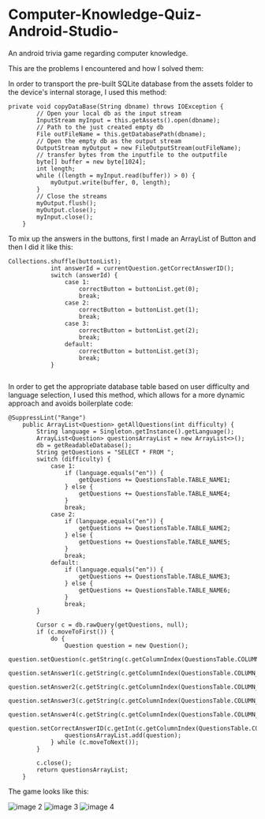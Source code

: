 # Computer-Knowledge-Quiz-Android-Studio-
An android trivia game regarding computer knowledge.


This are the problems I encountered and how I solved them: 

In order to transport the pre-built SQLite database from the assets folder to the device's internal storage, I used this method: 
```
private void copyDataBase(String dbname) throws IOException {
        // Open your local db as the input stream
        InputStream myInput = this.getAssets().open(dbname);
        // Path to the just created empty db
        File outFileName = this.getDatabasePath(dbname);
        // Open the empty db as the output stream
        OutputStream myOutput = new FileOutputStream(outFileName);
        // transfer bytes from the inputfile to the outputfile
        byte[] buffer = new byte[1024];
        int length;
        while ((length = myInput.read(buffer)) > 0) {
            myOutput.write(buffer, 0, length);
        }
        // Close the streams
        myOutput.flush();
        myOutput.close();
        myInput.close();
    }
```

To mix up the answers in the buttons, first I made an ArrayList of Button and then I did it like this: 

```
Collections.shuffle(buttonList);
            int answerId = currentQuestion.getCorrectAnswerID();
            switch (answerId) {
                case 1:
                    correctButton = buttonList.get(0);
                    break;
                case 2:
                    correctButton = buttonList.get(1);
                    break;
                case 3:
                    correctButton = buttonList.get(2);
                    break;
                default:
                    correctButton = buttonList.get(3);
                    break;
            }
                    
```

In order to get the appropriate database table based on user difficulty and language selection, I used this method, which allows for a more dynamic approach and avoids boilerplate code:
```
@SuppressLint("Range")
    public ArrayList<Question> getAllQuestions(int difficulty) {
        String language = Singleton.getInstance().getLanguage();
        ArrayList<Question> questionsArrayList = new ArrayList<>();
        db = getReadableDatabase();
        String getQuestions = "SELECT * FROM ";
        switch (difficulty) {
            case 1:
                if (language.equals("en")) {
                    getQuestions += QuestionsTable.TABLE_NAME1;
                } else {
                    getQuestions += QuestionsTable.TABLE_NAME4;
                }
                break;
            case 2:
                if (language.equals("en")) {
                    getQuestions += QuestionsTable.TABLE_NAME2;
                } else {
                    getQuestions += QuestionsTable.TABLE_NAME5;
                }
                break;
            default:
                if (language.equals("en")) {
                    getQuestions += QuestionsTable.TABLE_NAME3;
                } else {
                    getQuestions += QuestionsTable.TABLE_NAME6;
                }
                break;
        }

        Cursor c = db.rawQuery(getQuestions, null);
        if (c.moveToFirst()) {
            do {
                Question question = new Question();
                question.setQuestion(c.getString(c.getColumnIndex(QuestionsTable.COLUMN_QUESTION)));
                question.setAnswer1(c.getString(c.getColumnIndex(QuestionsTable.COLUMN_ANSWER1)));
                question.setAnswer2(c.getString(c.getColumnIndex(QuestionsTable.COLUMN_ANSWER2)));
                question.setAnswer3(c.getString(c.getColumnIndex(QuestionsTable.COLUMN_ANSWER3)));
                question.setAnswer4(c.getString(c.getColumnIndex(QuestionsTable.COLUMN_ANSWER4)));
                question.setCorrectAnswerID(c.getInt(c.getColumnIndex(QuestionsTable.COLUMN_CORRECT_ANSWER_ID)));
                questionsArrayList.add(question);
            } while (c.moveToNext());
        }

        c.close();
        return questionsArrayList;
    }
```    


The game looks like this:

![image 2](https://user-images.githubusercontent.com/95366089/193774789-f3125755-be31-4861-b922-d4e7acfc36df.png)
![image 3](https://user-images.githubusercontent.com/95366089/193774804-d1e87ca1-b97d-4ff7-b60c-7e591e227408.png)
![image 4](https://user-images.githubusercontent.com/95366089/193774824-97cb1747-9023-4528-a504-b8515fbcd922.png)


